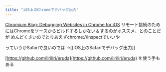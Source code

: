 ```yaml
---
title: "iOS上のChromeでデバッグ出力"
---
```


[Chromium Blog: Debugging Websites in Chrome for iOS](https://blog.chromium.org/2019/03/debugging-websites-in-chrome-for-ios.html)
リモート接続のためにはChromeをソースからビルドするしかない＆するのがオススメ、とのことだが
めんどくさいのでとりあえずchrome://inspectでいいや

っていうかSafariで良いのでは
→[[iOS上のSafariでデバッグ出力]]

[https://github.com/liriliri/eruda](https://github.com/liriliri/eruda) を使う手もある
